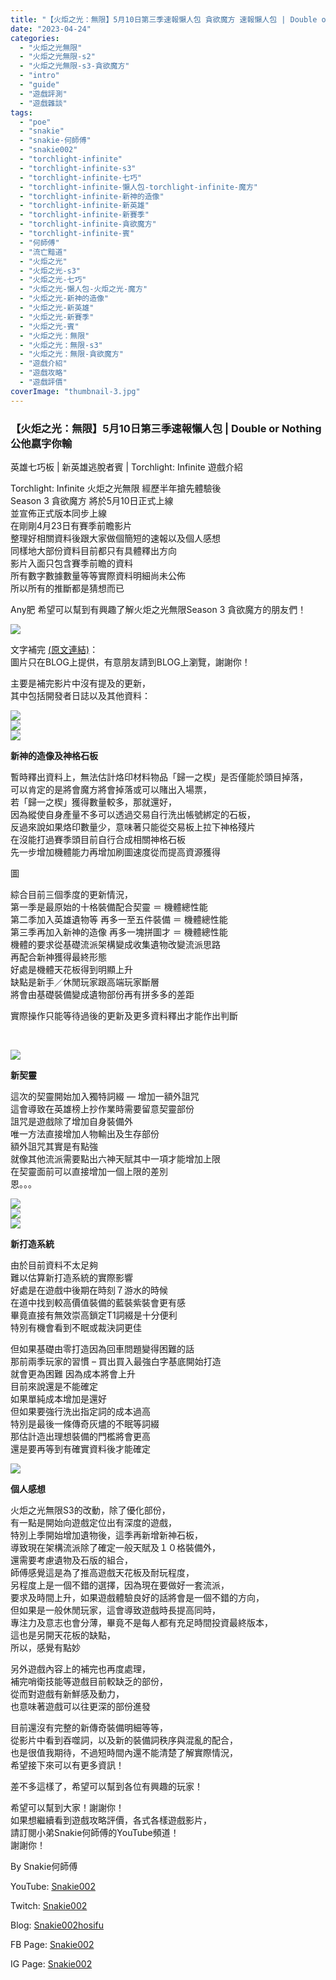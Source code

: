 ```yaml
---
title: "【火炬之光：無限】5月10日第三季速報懶人包 貪欲魔方 速報懶人包 | Double or Nothing 公他嬴字你輸 | 英雄七巧板 | 新英雄逃脫者賓 | Torchlight: Infinite 遊戲介紹"
date: "2023-04-24"
categories: 
  - "火炬之光無限"
  - "火炬之光無限-s2"
  - "火炬之光無限-s3-貪欲魔方"
  - "intro"
  - "guide"
  - "遊戲評測"
  - "遊戲雜談"
tags: 
  - "poe"
  - "snakie"
  - "snakie-何師傅"
  - "snakie002"
  - "torchlight-infinite"
  - "torchlight-infinite-s3"
  - "torchlight-infinite-七巧"
  - "torchlight-infinite-懶人包-torchlight-infinite-魔方"
  - "torchlight-infinite-新神的造像"
  - "torchlight-infinite-新英雄"
  - "torchlight-infinite-新賽季"
  - "torchlight-infinite-貪欲魔方"
  - "torchlight-infinite-賓"
  - "何師傅"
  - "流亡黯道"
  - "火炬之光"
  - "火炬之光-s3"
  - "火炬之光-七巧"
  - "火炬之光-懶人包-火炬之光-魔方"
  - "火炬之光-新神的造像"
  - "火炬之光-新英雄"
  - "火炬之光-新賽季"
  - "火炬之光-賓"
  - "火炬之光：無限"
  - "火炬之光：無限-s3"
  - "火炬之光：無限-貪欲魔方"
  - "遊戲介紹"
  - "遊戲攻略"
  - "遊戲評價"
coverImage: "thumbnail-3.jpg"
---
```


### 【火炬之光：無限】5月10日第三季速報懶人包 | Double or Nothing 公他嬴字你輸  
英雄七巧板 | 新英雄逃脫者賓 | Torchlight: Infinite 遊戲介紹

  
Torchlight: Infinite 火炬之光無限 經歷半年搶先體驗後  
Season 3 貪欲魔方 將於5月10日正式上線  
並宣佈正式版本同步上線  
在剛剛4月23日有賽季前瞻影片  
整理好相關資料後跟大家做個簡短的速報以及個人感想  
同樣地大部份資料目前都只有具體釋出方向  
影片入面只包含賽季前瞻的資料  
所有數字數據數量等等實際資料明細尚未公佈  
所以所有的推斷都是猜想而已  

  
Any肥 希望可以幫到有興趣了解火炬之光無限Season 3 貪欲魔方的朋友們！  

  
![](WordPress/thumbnail-3-1024x576.jpg)  

  
文字補完 [(原文連結)](https://snakie002hosifu.blog/tlis3-live)：  
圖片只在BLOG上提供，有意朋友請到BLOG上瀏覽，謝謝你！  

  
主要是補完影片中沒有提及的更新，  
其中包括開發者日誌以及其他資料：  

  
![](WordPress/1-1024x576.jpg)  
![](WordPress/2-1024x576.jpg)  
![](WordPress/3-1024x576.jpg)  

  
**新神的造像及神格石板**  

  
暫時釋出資料上，無法估計烙印材料物品「歸一之楔」是否僅能於頭目掉落，  
可以肯定的是將會魔方將會掉落或可以賭出入場票，  
若「歸一之楔」獲得數量較多，那就還好，  
因為縱使自身產量不多可以透過交易自行洗出帳號綁定的石板，  
反過來說如果烙印數量少，意味著只能從交易板上拉下神格殘片  
在沒能打過賽季頭目前自行合成相關神格石板  
先一步增加機體能力再增加刷圖速度從而提高資源獲得  

  
圖  

  
綜合目前三個季度的更新情況，  
第一季是最原始的十格裝備配合契靈 ＝ 機體總性能  
第二季加入英雄遺物等 再多一至五件裝備 ＝ 機體總性能  
第三季再加入新神的造像 再多一塊拼圖才 ＝ 機體總性能  
機體的要求從基礎流派架構變成收集遺物改變流派思路  
再配合新神獲得最終形態  
好處是機體天花板得到明顯上升  
缺點是新手／休閒玩家跟高端玩家斷層  
將會由基礎裝備變成遺物部份再有拼多多的差距  

  
實際操作只能等待過後的更新及更多資料釋出才能作出判斷  

  
   

  
![](WordPress/4-1024x576.jpg)  

  
**新契靈**  

  
這次的契靈開始加入獨特詞綴 — 增加一額外詛咒  
這會導致在英雄榜上抄作業時需要留意契靈部份  
詛咒是遊戲除了增加自身裝備外  
唯一方法直接增加人物輸出及生存部份  
額外詛咒其實是有點強  
就像其他流派需要點出六神天賦其中一項才能增加上限  
在契靈面前可以直接增加一個上限的差別  
恩。。。  

  
![](WordPress/7-1024x576.jpg)  
![](WordPress/6-1024x576.jpg)  
![](WordPress/5-1024x576.jpg)  

  
**新打造系統**  

  
由於目前資料不太足夠  
難以估算新打造系統的實際影響  
好處是在遊戲中後期在時刻７游水的時候  
在道中找到較高價值裝備的藍裝紫裝會更有感  
畢竟直接有無效崇高鎖定T1詞綴是十分便利  
特別有機會看到不眠或裁決詞更佳  

  
但如果基礎由零打造因為回車問題變得困難的話  
那前兩季玩家的習慣 – 買出買入最強白字基底開始打造  
就會更為困難 因為成本將會上升  
目前來說還是不能確定  
如果單純成本增加是還好  
但如果要強行洗出指定詞的成本過高  
特別是最後一條傳奇灰燼的不眠等詞綴  
那估計造出理想裝備的門檻將會更高  
還是要再等到有確實資料後才能確定  

  
![](WordPress/8-1024x576.jpg)  

  
**個人感想**  

  
火炬之光無限S3的改動，除了優化部份，  
有一點是開始向遊戲定位出有深度的遊戲，  
特別上季開始增加遺物後，這季再新增新神石板，  
導致現在架構流派除了確定一般天賦及１０格裝備外，  
還需要考慮遺物及石版的組合，  
師傅感覺這是為了推高遊戲天花板及耐玩程度，  
另程度上是一個不錯的選擇，因為現在要做好一套流派，  
要求及時間上升，如果遊戲體驗良好的話將會是一個不錯的方向，  
但如果是一般休閒玩家，這會導致遊戲時長提高同時，  
專注力及意志也會分薄，畢竟不是每人都有充足時間投資最終版本，  
這也是另開天花板的缺點，  
所以，感覺有點妙  

  
另外遊戲內容上的補完也再度處理，  
補完哨衛技能等遊戲目前較缺乏的部份，  
從而對遊戲有新鮮感及動力，  
也意味著遊戲可以往更深的部份進發  

  
目前還沒有完整的新傳奇裝備明細等等，  
從影片中看到吞噬詞，以及新的裝備詞秩序與混亂的配合，  
也是很值我期待，不過短時間內還不能清楚了解實際情況，  
希望接下來可以有更多資訊！  

  
差不多這樣了，希望可以幫到各位有興趣的玩家！  

  
希望可以幫到大家！謝謝你！  
如果想繼續看到遊戲攻略評價，各式各樣遊戲影片，  
請訂閱小弟Snakie何師傅的YouTube頻道！  
謝謝你！  

  
By Snakie何師傅  

  
YouTube: [Snakie002](https://www.youtube.com/channel/UCDOMLG_RBSoqVHK3sIYJeLA)  

  
Twitch: [Snakie002](https://www.twitch.tv/snakie002/)  

  
Blog: [Snakie002hosifu](https://snakie002hosifu.blog/)  

  
FB Page: [Snakie002](https://www.facebook.com/Snakie002/)  

  
IG Page: [Snakie002](https://www.instagram.com/snakie002/)
